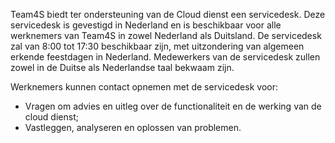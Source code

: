 Team4S biedt ter ondersteuning van de Cloud dienst een servicedesk. Deze servicedesk is gevestigd in Nederland en is beschikbaar voor alle werknemers van Team4S in zowel Nederland als Duitsland. De servicedesk zal van 8:00 tot 17:30 beschikbaar zijn, met uitzondering van algemeen erkende feestdagen in Nederland. Medewerkers van de servicedesk zullen zowel in de Duitse als Nederlandse taal bekwaam zijn.

Werknemers kunnen contact opnemen met de servicedesk voor:

- Vragen om advies en uitleg over de functionaliteit en de werking van de cloud dienst;
- Vastleggen, analyseren en oplossen van problemen.
